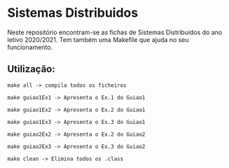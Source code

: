 # Sistemas Distribuidos

 Neste repositório encontram-se as fichas de Sistemas Distribuidos do ano letivo 2020/2021.
 Tem também uma Makefile que ajuda no seu funcionamento.


## Utilização:

```
make all -> compila todos os ficheiros
```

```
make guiao1Ex1 -> Apresenta o Ex.1 do Guiao1

make guiao1Ex2 -> Apresenta o Ex.2 do Guiao1

make guiao1Ex3 -> Apresenta o Ex.3 do Guiao1
```

```
make guiao2Ex2 -> Apresenta o Ex.2 do Guiao2

make guiao2Ex3 -> Apresenta o Ex.3 do Guiao2
```

```
make clean -> Elimina todos os .class
```

